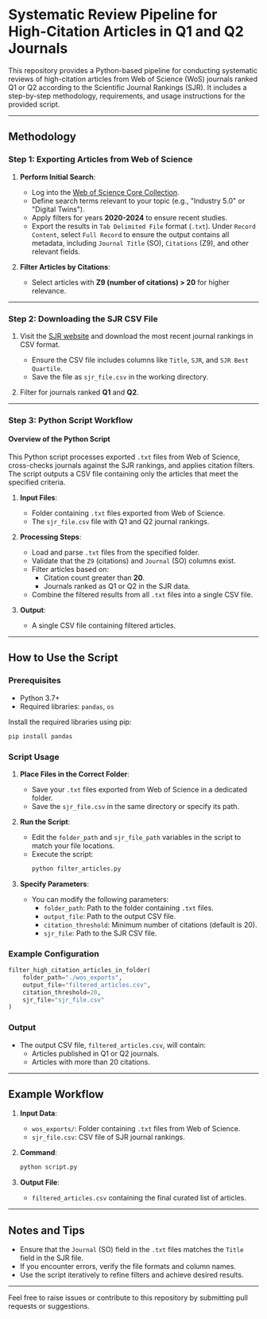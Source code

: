 # Systematic Review Pipeline for High-Citation Articles in Q1 and Q2 Journals

This repository provides a Python-based pipeline for conducting systematic reviews of high-citation articles from Web of Science (WoS) journals ranked Q1 or Q2 according to the Scientific Journal Rankings (SJR). It includes a step-by-step methodology, requirements, and usage instructions for the provided script.

---

## Methodology

### Step 1: Exporting Articles from Web of Science

1. **Perform Initial Search**:
   - Log into the [Web of Science Core Collection](https://www.webofscience.com/).
   - Define search terms relevant to your topic (e.g., "Industry 5.0" or "Digital Twins").
   - Apply filters for years **2020-2024** to ensure recent studies.
   - Export the results in `Tab Delimited File` format (`.txt`). Under `Record Content`, select `Full Record` to ensure the output contains all metadata, including `Journal Title` (SO), `Citations` (Z9), and other relevant fields.

2. **Filter Articles by Citations**:
   - Select articles with **Z9 (number of citations) > 20** for higher relevance.

---

### Step 2: Downloading the SJR CSV File

1. Visit the [SJR website](https://www.scimagojr.com/) and download the most recent journal rankings in CSV format.
   - Ensure the CSV file includes columns like `Title`, `SJR`, and `SJR Best Quartile`.
   - Save the file as `sjr_file.csv` in the working directory.

2. Filter for journals ranked **Q1** and **Q2**.

---

### Step 3: Python Script Workflow

#### Overview of the Python Script

This Python script processes exported `.txt` files from Web of Science, cross-checks journals against the SJR rankings, and applies citation filters. The script outputs a CSV file containing only the articles that meet the specified criteria.

1. **Input Files**:
   - Folder containing `.txt` files exported from Web of Science.
   - The `sjr_file.csv` file with Q1 and Q2 journal rankings.

2. **Processing Steps**:
   - Load and parse `.txt` files from the specified folder.
   - Validate that the `Z9` (citations) and `Journal` (SO) columns exist.
   - Filter articles based on:
     - Citation count greater than **20**.
     - Journals ranked as Q1 or Q2 in the SJR data.
   - Combine the filtered results from all `.txt` files into a single CSV file.

3. **Output**:
   - A single CSV file containing filtered articles.

---

## How to Use the Script

### Prerequisites

- Python 3.7+
- Required libraries: `pandas`, `os`

Install the required libraries using pip:
```bash
pip install pandas
```

### Script Usage

1. **Place Files in the Correct Folder**:
   - Save your `.txt` files exported from Web of Science in a dedicated folder.
   - Save the `sjr_file.csv` in the same directory or specify its path.

2. **Run the Script**:
   - Edit the `folder_path` and `sjr_file_path` variables in the script to match your file locations.
   - Execute the script:
     ```bash
     python filter_articles.py
     ```

3. **Specify Parameters**:
   - You can modify the following parameters:
     - `folder_path`: Path to the folder containing `.txt` files.
     - `output_file`: Path to the output CSV file.
     - `citation_threshold`: Minimum number of citations (default is 20).
     - `sjr_file`: Path to the SJR CSV file.

### Example Configuration

```python
filter_high_citation_articles_in_folder(
    folder_path="./wos_exports",
    output_file="filtered_articles.csv",
    citation_threshold=20,
    sjr_file="sjr_file.csv"
)
```

### Output

- The output CSV file, `filtered_articles.csv`, will contain:
  - Articles published in Q1 or Q2 journals.
  - Articles with more than 20 citations.

---

## Example Workflow

1. **Input Data**:
   - `wos_exports/`: Folder containing `.txt` files from Web of Science.
   - `sjr_file.csv`: CSV file of SJR journal rankings.

2. **Command**:
   ```bash
   python script.py
   ```

3. **Output File**:
   - `filtered_articles.csv` containing the final curated list of articles.

---

## Notes and Tips

- Ensure that the `Journal` (SO) field in the `.txt` files matches the `Title` field in the SJR file.
- If you encounter errors, verify the file formats and column names.
- Use the script iteratively to refine filters and achieve desired results.

---

Feel free to raise issues or contribute to this repository by submitting pull requests or suggestions.

